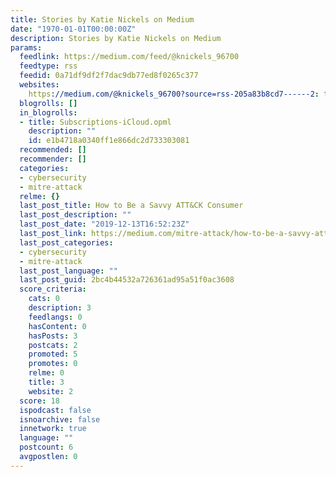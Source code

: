 ```yaml
---
title: Stories by Katie Nickels on Medium
date: "1970-01-01T00:00:00Z"
description: Stories by Katie Nickels on Medium
params:
  feedlink: https://medium.com/feed/@knickels_96700
  feedtype: rss
  feedid: 0a71df9df2f7dac9db77ed8f0265c377
  websites:
    https://medium.com/@knickels_96700?source=rss-205a83b8cd7------2: true
  blogrolls: []
  in_blogrolls:
  - title: Subscriptions-iCloud.opml
    description: ""
    id: e1b4718a0340ff1e866dc2d733303081
  recommended: []
  recommender: []
  categories:
  - cybersecurity
  - mitre-attack
  relme: {}
  last_post_title: How to Be a Savvy ATT&CK Consumer
  last_post_description: ""
  last_post_date: "2019-12-13T16:52:23Z"
  last_post_link: https://medium.com/mitre-attack/how-to-be-a-savvy-attack-consumer-63e45b8e94c9?source=rss-205a83b8cd7------2
  last_post_categories:
  - cybersecurity
  - mitre-attack
  last_post_language: ""
  last_post_guid: 2bc4b44532a726361ad95a51f0ac3608
  score_criteria:
    cats: 0
    description: 3
    feedlangs: 0
    hasContent: 0
    hasPosts: 3
    postcats: 2
    promoted: 5
    promotes: 0
    relme: 0
    title: 3
    website: 2
  score: 18
  ispodcast: false
  isnoarchive: false
  innetwork: true
  language: ""
  postcount: 6
  avgpostlen: 0
---
```

